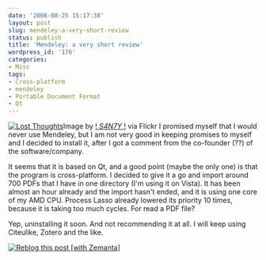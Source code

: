 ```yaml
---
date: '2008-08-25 15:17:38'
layout: post
slug: mendeley-a-very-short-review
status: publish
title: 'Mendeley: a very short review'
wordpress_id: '176'
categories:
- Misc
tags:
- Cross-platform
- mendeley
- Portable Document Format
- Qt
---
```


[![Lost Thoughts](http://farm4.static.flickr.com/3243/2796169357_806c275210_m.jpg)](http://www.flickr.com/photos/9541154@N03/2796169357/)Image by [! *S4N7Y* !](http://www.flickr.com/photos/9541154@N03/2796169357/) via Flickr  I promised myself that I would never use Mendeley, but I am not very good in keeping promises to myself and I decided to install it, after I got a comment from the co-founder (??) of the software/company.

It seems that it is based on Qt, and a good point (maybe the only one) is that the program is cross-platform. I decided to give it a go and import around 700 PDFs that I have in one directory (I'm using it on Vista). It has been almost an hour already and the import hasn't ended, and it is using one core of my AMD CPU. Process Lasso already lowered its priority 10 times, because it is taking too much cycles. For read a PDF file?

Yep, uninstalling it soon. And not recommending it at all. I will keep using Citeulike, Zotero and the like. 







[![Reblog this post [with Zemanta]](http://img.zemanta.com/reblog_e.png?x-id=2d9ecc28-6fcd-40ba-8a3b-26203175eadc)](http://reblog.zemanta.com/zemified/2d9ecc28-6fcd-40ba-8a3b-26203175eadc/)

